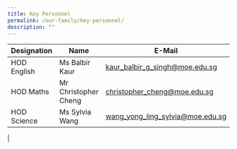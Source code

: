 ```yaml
---
title: Key Personnel
permalink: /our-family/key-personnel/
description: ""
---
```

|Designation | Name | E-Mail |
| -------- | -------- | -------- |
| HOD English     | Ms Balbir Kaur     | kaur_balbir_g_singh@moe.edu.sg     |
| HOD Maths | Mr Christopher Cheng | christopher_cheng@moe.edu.sg
| HOD Science | Ms Sylvia Wang | wang_yong_ling_sylvia@moe.edu.sg
|

